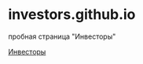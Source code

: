 # investors.github.io
пробная страница "Инвесторы"

[Инвесторы](https://github.com/Alex-Grigorovich/investors.github.io/tree/master/investors/ "Инвесторы")
